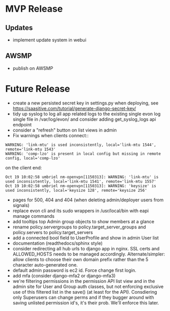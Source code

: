 # MVP Release

## Updates

* implement update system in webui

## AWSMP

* publish on AWSMP

# Future Release

* create a new persisted secret key in settings.py when deploying, see https://saasitive.com/tutorial/generate-django-secret-key/
* tidy up syslog to log all app related logs to the existing single evon log single file in /var/log/evon/ and consider adding get_syslog_logs api endpoint
* consider a "refresh" button on list views in admin
* Fix warnings when clients connect::
``````
WARNING: 'link-mtu' is used inconsistently, local='link-mtu 1544', remote='link-mtu 1543'
WARNING: 'comp-lzo' is present in local config but missing in remote config, local='comp-lzo'
``````
on the client end:
```
Oct 19 10:02:58 umbriel nm-openvpn[1150313]: WARNING: 'link-mtu' is used inconsistently, local='link-mtu 1541', remote='link-mtu 1557'
Oct 19 10:02:58 umbriel nm-openvpn[1150313]: WARNING: 'keysize' is used inconsistently, local='keysize 128', remote='keysize 256'
```
* pages for 500, 404 and 404 (when deleting admin/deployer users from signals)
* replace evon cli and its sudo wrappers in /usr/local/bin with eapi manage commands
* add tooltips top Admin group objects to show members at a glance
* rename policy.servergroups to policy.target_server_groups and policy.servers to policy.target_servers
* add a connected bool field to UserProfile and show in admin User list
* documentation (readthedocs/sphinx style)
* consider redirecting all hub urls to django app in nginx. SSL certs and ALLOWED_HOSTS needs to be managed accordingly. Alternate/simpler: allow clients to choose their own domain prefix rather than the 5 character auto-generated one.
* default admin password is ec2 id. Force change first login.
* add mfa (consider django-mfa2 or django-mfa3)
* we're filtering permissions in the permission API list view and in the admin site for User and Group auth classes, but not enforcing exclusive use of this filtered list in the save() (at least for the API). Consdiering only Superusers can change perms and if they bugger around with saving unlisted permission id's, it's their prob. We'll enforce this later.
